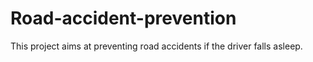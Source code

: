 # Road-accident-prevention
This project aims at preventing road accidents if the driver falls asleep.
